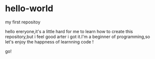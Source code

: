 # hello-world
my first repositoy

hello ereryone,it's a little hard for me to learn how to create this repository,but i feel good arter i got it.I'm a beginner of programming,so let's enjoy the happness of learnning code !

go!
